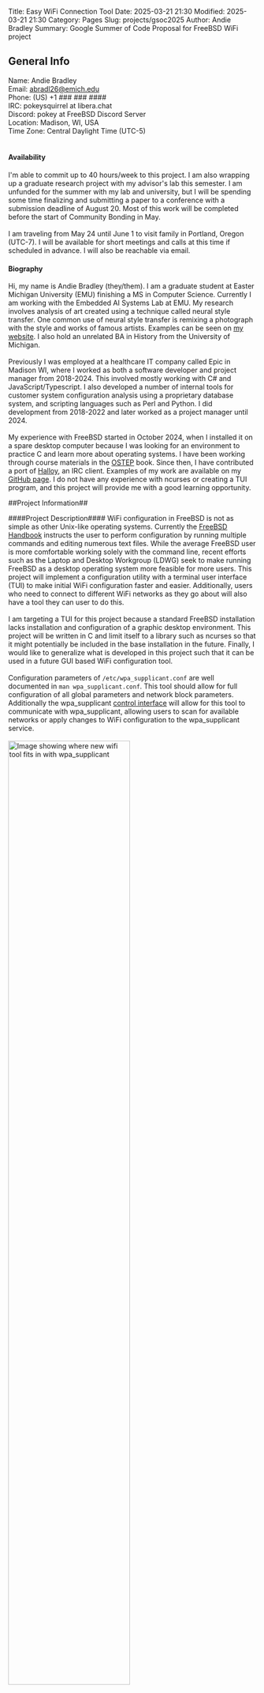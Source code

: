 Title: Easy WiFi Connection Tool
Date: 2025-03-21 21:30
Modified: 2025-03-21 21:30
Category: Pages
Slug: projects/gsoc2025
Author: Andie Bradley
Summary: Google Summer of Code Proposal for FreeBSD WiFi project



## General Info ##
Name: Andie Bradley <br/>
Email: abradl26@emich.edu <br/>
Phone: (US) +1 ### ### #### <br/>
IRC: pokeysquirrel at libera.chat <br/>
Discord: pokey at FreeBSD Discord Server <br/>
Location: Madison, WI, USA <br/>
Time Zone: Central Daylight Time (UTC-5) <br/>
<br/>

#### Availability ####
I'm able to commit up to 40 hours/week to this project. I am also  wrapping up a graduate research project with my advisor's lab this semester. I am unfunded for the summer with my lab and university, but I will be spending some time finalizing and submitting a paper to a conference with a submission deadline of August 20. Most of this work will be completed before the start of Community Bonding in May.<br/>
<br/>
I am traveling from May 24 until June 1 to visit family in Portland, Oregon (UTC-7). I will be available for short meetings and calls at this time if scheduled in advance. I will also be reachable via email. 

####  Biography ####
Hi, my name is Andie Bradley (they/them). I am a graduate student at Easter Michigan University (EMU) finishing a MS in Computer Science. Currently I am working with the Embedded AI Systems Lab at EMU. My research involves analysis of art created using a technique called neural style transfer. One common use of neural style transfer is remixing a photograph with the style and works of famous artists. Examples can be seen on [my website](http://emunix.emich.edu/~abradl26). I also hold an unrelated BA in History from the University of Michigan.
<br/>
<br/>
Previously I was employed at a healthcare IT company called Epic in Madison WI, where I worked as both a software developer and project manager from 2018-2024. This involved mostly working with C# and JavaScript/Typescript. I also developed a number of internal tools for customer system configuration analysis using a proprietary database system, and scripting languages such as Perl and Python. I did development from 2018-2022 and later worked as a project manager until 2024.
<br/>
<br/>
My experience with FreeBSD started in October 2024, when I installed it on a spare desktop computer because I was looking for an environment to practice C and learn more about operating systems. I have been working through course materials in the [OSTEP](https://pages.cs.wisc.edu/~remzi/OSTEP/) book. Since then, I have contributed a port of [Halloy](https://halloy.squidowl.org), an IRC client. Examples of my work are available on my [GitHub page](https://github.com/awbradle). I do not have any experience with ncurses or creating a TUI program, and this project will provide me with a good learning opportunity.

##Project Information##

####Project Description####
WiFi configuration in FreeBSD is not as simple as other Unix-like operating systems. Currently the [FreeBSD Handbook](https://docs.freebsd.org/en/books/handbook/network/#network-wireless) instructs the user to perform configuration by running multiple commands and editing numerous text files. While the average FreeBSD user is more comfortable working solely with the command line, recent efforts such as the Laptop and Desktop Workgroup (LDWG) seek to make running FreeBSD as a desktop operating system more feasible for more users. This project will implement a configuration utility with a terminal user interface (TUI) to make initial WiFi configuration faster and easier. Additionally, users who need to connect to different WiFi networks as they go about will also have a tool they can user to do this.
<br/>
<br/>
I am targeting a TUI for this project because a standard FreeBSD installation lacks installation and configuration of a graphic desktop environment. This project will be written in C and limit itself to a library such as ncurses so that it might potentially be included in the base installation in the future. Finally, I would like to generalize what is developed in this project such that it can be used in a future GUI based WiFi configuration tool.
<br/>
<br/>
Configuration parameters of `/etc/wpa_supplicant.conf` are well documented in `man wpa_supplicant.conf`. This tool should allow for full configuration of all global parameters and network block parameters. Additionally the wpa_supplicant [control interface](https://w1.fi/wpa_supplicant/devel/ctrl_iface_page.html) will allow for this tool to communicate with wpa_supplicant, allowing users to scan for available networks or apply changes to WiFi configuration to the wpa_supplicant service.
<br/>
<br/>
<img style="width:70%;" src="{static}/images/gsoc/FreeBSDwifi.png" alt="Image showing where new wifi tool fits in with wpa_supplicant">
<br/>

####Deliverables####
At a minimum, the project should deliver a fully functioning TUI program, documentation, and port. Additionally the WiFi configuration utility should meet all of necessary guidelines specified in the FreeBSD Developers Handbook.

Midterm Deliverable: 
The new tool should at a minimum be able to display current configuration and available WiFi networks. Ideally the user should also be able to connect to a simple WPA-PSK home WiFi network.

Final Deliverable:
The new tool should additionally allow configuration of a WPA-Enterprise network perhaps found at work or school. Users should be able to reasonably edit and configure saved WiFi networks, add and remove networks, etc. Additionally a man page should be available to fully document the program, along with a quick start guide available somewhere online. Finally a port should be available for users to quickly and easily install this program from a pre-built binary.

####Test Plan####
Hardware testing will be done on a Lenovo Thinkpad T450s and Lenovo IdeaCentre 720. Both of these devices. Both of these devices have WiFi cards compatible with FreeBSD.

Usability testing will be important to a project seeking to make WiFi configuration easier for end users. I hope to solicit feedback from the [Laptop and Desktop Working Group](https://wiki.freebsd.org/LaptopDesktopWorkingGroup). The user stories in the [Laptop Support and Usability project](https://github.com/FreeBSDFoundation/proj-laptop) should also considered, particularly:
- [Automatically connect to known Wi-Fi networks](https://github.com/FreeBSDFoundation/proj-laptop/issues/3)
- [Easy connect to WiFi](https://github.com/FreeBSDFoundation/proj-laptop/issues/4)

####Possible Mentors####
I have been in contact with Getz Mikalsen via IRC and email, and Aymeric Wibo via email.

####Project Schedule####
May 8 - June 1: Community Bonding Time </br>
June 2 - July 14: Midterm Deliverables </br>
July 14: Midterm Evaluations </br>
July 14 - August 25: Final Deliverables </br>
August 25 - September 1: Submit Project</br>
September 1 - September 8: Final Evaluations</br>


####Reach Goal####
A potential reach goal involves using code from this project to create a GUI tool to connect to WiFi networks. I would like to begin this work over the summer and continue it after the end of the project.


 